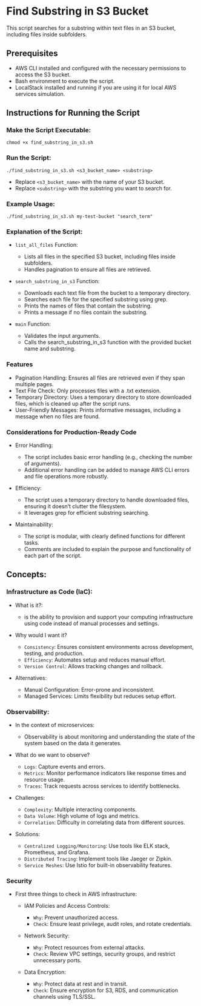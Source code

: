 # Find Substring in S3 Bucket

This script searches for a substring within text files in an S3 bucket, including files inside subfolders.

## Prerequisites

- AWS CLI installed and configured with the necessary permissions to access the S3 bucket.
- Bash environment to execute the script.
- LocalStack installed and running if you are using it for local AWS services simulation.

## Instructions for Running the Script

### Make the Script Executable:
```
chmod +x find_substring_in_s3.sh
```

### Run the Script:

```
./find_substring_in_s3.sh <s3_bucket_name> <substring>
```

- Replace `<s3_bucket_name>` with the name of your S3 bucket.
- Replace `<substring>` with the substring you want to search for.

### Example Usage:

```
./find_substring_in_s3.sh my-test-bucket "search_term"
```

### Explanation of the Script:
- `list_all_files` Function:

    - Lists all files in the specified S3 bucket, including files inside subfolders.
    - Handles pagination to ensure all files are retrieved.

- `search_substring_in_s3` Function:

    - Downloads each text file from the bucket to a temporary directory.
    - Searches each file for the specified substring using grep.
    - Prints the names of files that contain the substring.
    - Prints a message if no files contain the substring.

- `main` Function:

    - Validates the input arguments.
    - Calls the search_substring_in_s3 function with the provided bucket name and substring.

### Features
- Pagination Handling: Ensures all files are retrieved even if they span multiple pages.
- Text File Check: Only processes files with a .txt extension.
- Temporary Directory: Uses a temporary directory to store downloaded files, which is cleaned up after the script runs.
- User-Friendly Messages: Prints informative messages, including a message when no files are found.


### Considerations for Production-Ready Code
- Error Handling:

    - The script includes basic error handling (e.g., checking the number of arguments).
    - Additional error handling can be added to manage AWS CLI errors and file operations more robustly.

- Efficiency:

    - The script uses a temporary directory to handle downloaded files, ensuring it doesn’t clutter the filesystem.
    - It leverages grep for efficient substring searching.

- Maintainability:

    - The script is modular, with clearly defined functions for different tasks.
    - Comments are included to explain the purpose and functionality of each part of the script.

## Concepts:
### Infrastructure as Code (IaC):
- What is it?:
    - is the ability to provision and support your computing infrastructure using code instead of manual processes and settings.

- Why would I want it?
    - `Consistency`: Ensures consistent environments across development, testing, and production.
    - `Efficiency`: Automates setup and reduces manual effort.
    - `Version Control`: Allows tracking changes and rollback.

- Alternatives:

    - Manual Configuration: Error-prone and inconsistent.
    - Managed Services: Limits flexibility but reduces setup effort.

### Observability:
- In the context of microservices:
    - Observability is about monitoring and understanding the state of the system based on the data it generates.

- What do we want to observe?

    - `Logs`: Capture events and errors.
    - `Metrics`: Monitor performance indicators like response times and resource usage.
    - `Traces`: Track requests across services to identify bottlenecks.

- Challenges:

    - `Complexity`: Multiple interacting components.
    - `Data Volume`: High volume of logs and metrics.
    - `Correlation`: Difficulty in correlating data from different sources.    

- Solutions:

    - `Centralized Logging/Monitoring`: Use tools like ELK stack, Prometheus, and Grafana.
    - `Distributed Tracing`: Implement tools like Jaeger or Zipkin.
    - `Service Meshes`: Use Istio for built-in observability features.

### Security
- First three things to check in AWS infrastructure:

    - IAM Policies and Access Controls:

        - `Why`: Prevent unauthorized access.
        - `Check`: Ensure least privilege, audit roles, and rotate credentials.

    - Network Security:

        - `Why`: Protect resources from external attacks.
        - `Check`: Review VPC settings, security groups, and restrict unnecessary ports.

    - Data Encryption:

        - `Why`: Protect data at rest and in transit.
        - `Check`: Ensure encryption for S3, RDS, and communication channels using TLS/SSL.







